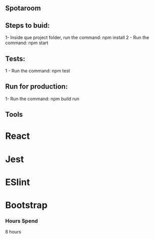 ## Spotaroom

## Steps to buid:
1- Inside que project folder, run the command: npm install
2 - Run the command: npm start

## Tests:
1 - Run the command: npm test

## Run for production: 
1- Run the command: npm build run

## Tools
# React 
# Jest
# ESlint
# Bootstrap

### Hours Spend
8 hours
